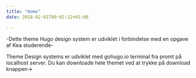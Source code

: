 ```yaml
---
title: "Home"
date: 2018-02-01T09:02:12+01:00

---
```


-Dette theme Hugo design system er udviklet i forbindelse med en opgave af Kea studerende-

Theme Design systems er udviklet med gohugo.io terminal fra promt på localhost server. Du kan downloade hele themet ved at trykke på download knappen->
